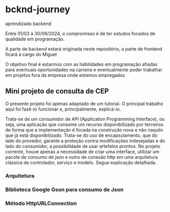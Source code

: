 # bcknd-journey
aprendizado backend

Entre 01/03 à 30/09/2024, o compromisso é de ter estudos focados de qualidade em programação.

A parte de backend estará originada neste repositório, a parte de frontend ficará à cargo do Miguel

O objetivo final é estarmos com as habilidades em programação afiadas para eventuais oportunidades na carreira e eventualmente poder trabalhar em projetos fora da empresa onde estamos empregados

## Mini projeto de consulta de CEP

O presente projeto foi apenas adaptado de um tutorial. O principal trabalho aqui foi fazê-lo funcionar e, principalmente, explicá-lo.

Trata-se de um consumidor de API (Application Programming Interface), ou seja, uma aplicação que consome um recurso disponibilizado por terceiros de forma que a implementação é focada na construção nova e não naquilo que já está disponibilizado. Trata-se do uso de encapsulamento, que do lado do provedor, garante a proteção contra modificações indesejadas e do lado do consumidor, a possibilidade de usar artefatos prontos. No projeto corrente, houve apenas a necessidade de criar uma interface, utilizar um pacote de consumo de json e outro de conexão http em uma arquitetura clássica de controlador, serviço e modelo. Segue explicação detalhada.

### Arquitetura

### Biblioteca Google Gson para consumo de Json

### Método HttpURLConnection
